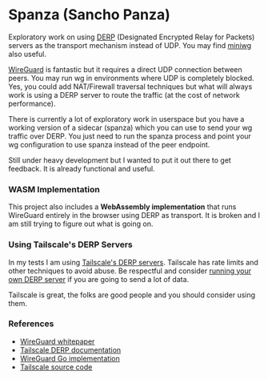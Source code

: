 # Spanza (Sancho Panza)

Exploratory work on using [DERP](https://tailscale.com/blog/how-tailscale-works#encrypted-tcp-relays-derp) (Designated Encrypted Relay for Packets) servers
as the transport mechanism instead of UDP. You may find [miniwg](https://github.com/drio/miniwg) also
useful.

[WireGuard](https://www.wireguard.com/) is fantastic but it requires a direct
UDP connection between peers. You may run wg in environments where UDP is
completely blocked. Yes, you could add NAT/Firewall traversal techniques but
what will always work is using a DERP server to route the traffic (at the cost of network performance).

There is currently a lot of exploratory work in userspace but you have a working version of a sidecar
(spanza) which you can use to send your wg traffic over DERP. You just need to run the spanza process
and point your wg configuration to use spanza instead of the peer endpoint.

Still under heavy development but I wanted to put it out there to get feedback. It is already functional
and useful.

### WASM Implementation

This project also includes a **WebAssembly implementation** that runs WireGuard
entirely in the browser using DERP as transport. It is broken and I am still
trying to figure out what is going on. 

### Using Tailscale's DERP Servers

In my tests I am using [Tailscale's DERP
servers](https://login.tailscale.com/derpmap/default). Tailscale has rate
limits and other techniques to avoid abuse. Be respectful and consider [running
your own DERP server](https://tailscale.com/kb/1118/custom-derp-servers) if you
are going to send a lot of data.

Tailscale is great, the folks are good people and you should consider using them.

### References

- [WireGuard whitepaper](https://www.wireguard.com/papers/wireguard.pdf)
- [Tailscale DERP documentation](https://tailscale.com/blog/how-tailscale-works)
- [WireGuard Go implementation](https://git.zx2c4.com/wireguard-go/)
- [Tailscale source code](https://github.com/tailscale/tailscale)
